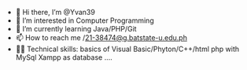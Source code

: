 - 👋 Hi there, I’m @Yvan39
- 👀 I’m interested in Computer Programming
- 🌱 I’m currently learning Java/PHP/Git
- 📫 How to reach me /21-38474@g.batstate-u.edu.ph
- 👨‍💻 Technical skills: basics of Visual Basic/Phyton/C++/html php with MySql Xampp as database ....
<!---
Yvan39/Yvan39 is a ✨ special ✨ repository because its `README.md` (this file) appears on your GitHub profile.
You can click the Preview link to take a look at your changes.
--->
